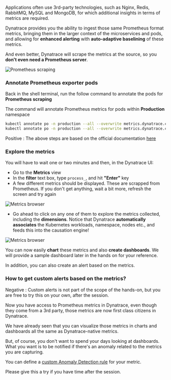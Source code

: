 <!-- Code for k8s Prometheus-->

Applications often use 3rd-party technologies, such as Nginx, Redis, RabbitMQ, MySQL and MongoDB, for which additional insights in terms of metrics are required.

Dynatrace provides you the ability to ingest those same Prometheus format metrics, bringing them in the larger context of the microservices and pods, and allowing for **enhanced alerting** with **auto-adaptive baselining** of these metrics.

And even better, Dynatrace will scrape the metrics at the source, so you **don't even need a Prometheus server**.

![Prometheus scraping](../assets/k8s/prometheus-scrap.png)

### Annotate Prometheus exporter pods

Back in the shell terminal, run the follow command to annotate the pods for **Prometheus scraping**

The command will annotate Prometheus metrics for pods within **Production** namespace

```bash
kubectl annotate po -n production --all --overwrite metrics.dynatrace.com/scrape=true
kubectl annotate po -n production --all --overwrite metrics.dynatrace.com/port=8080
```

Positive
: The above steps are based on the official documentation [here](https://www.dynatrace.com/support/help/how-to-use-dynatrace/infrastructure-monitoring/container-platform-monitoring/kubernetes-monitoring/monitor-prometheus-metrics/#annotate-prometheus-exporter-pods)

### Explore the metrics

You will have to wait one or two minutes and then, in the Dynatrace UI:
- Go to the **Metrics** view
- In the **filter** text box, type `process_`, and hit **"Enter"** key
- A few different metrics should be displayed. These are scrapped from Prometheus. If you don't get anything, wait a bit more, refresh the screen and try again

![Metrics browser](../assets/k8s/prometheus-metrics1.png)

- Go ahead to click on any one of them to explore the metrics collected, including the **dimensions**. Notice that Dynatrace **automatically associates** the Kubernetes workloads, namespace, nodes etc., and feeds this into the causation engine!

![Metrics browser](../assets/k8s/prometheus-metrics2.png)

You can now easily **chart** these metrics and also **create dashboards**. We will provide a sample dashboard later in the hands on for your reference.

In addition, you can also create an alert based on the metrics.

### How to get custom alerts based on the metrics?

Negative
: Custom alerts is not part of the scope of the hands-on, but you are free to try this on your own, after the session.

Now you have access to Prometheus metrics in Dynatrace, even though they come from a 3rd party, those metrics are now first class citizens in Dynatrace.

We have already seen that you can visualize those metrics in charts and dashboards all the same as Dynatrace-native metrics.

But, of course, you don't want to spend your days looking at dashboards. What you want is to be notified if there's an anomaly related to the metrics you are capturing.

You can define a [custom Anomaly Detection rule](https://www.dynatrace.com/support/help/how-to-use-dynatrace/problem-detection-and-analysis/problem-detection/metric-events-for-alerting/) for your metric.

Please give this a try if you have time after the session.